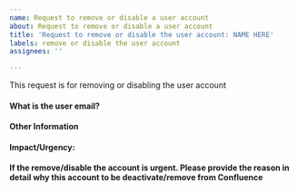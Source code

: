 ```yaml
---
name: Request to remove or disable a user account
about: Request to remove or disable a user account
title: 'Request to remove or disable the user account: NAME HERE'
labels: remove or disable the user account
assignees: ''

---
```


This request is for removing or disabling the user account

#### What is the user email?
<!-- *We need the user email or user id to proceed on this.* -->

#### Other Information
<!-- *If anything apart, please provide us the details here* -->


#### Impact/Urgency:

**If the remove/disable the account is urgent. Please provide the reason in detail why this account to be deactivate/remove from Confluence**

